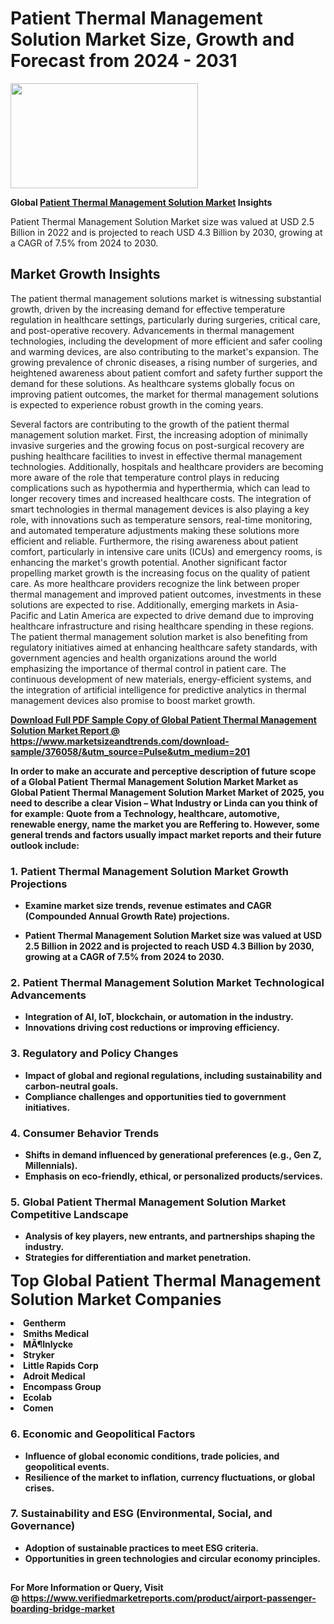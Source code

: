 <H1>Patient Thermal Management Solution Market Size, Growth and Forecast from 2024 - 2031</H1><img class="aligncenter size-medium wp-image-584254" src="https://thirdeyenews.in/wp-content/uploads/2024/09/Global-Market-Research-300x168.jpeg" alt="" width="300" height="168" /><p><strong>Global&nbsp;<a href="https://www.marketsizeandtrends.com/download-sample/376058/&amp;utm_source=Pulse&amp;utm_medium=201">Patient Thermal Management Solution Market</a> Insights</strong></p><p>Patient Thermal Management Solution Market size was valued at USD 2.5 Billion in 2022 and is projected to reach USD 4.3 Billion by 2030, growing at a CAGR of 7.5% from 2024 to 2030.</p><p><h2>Market Growth Insights</h2> <p>The patient thermal management solutions market is witnessing substantial growth, driven by the increasing demand for effective temperature regulation in healthcare settings, particularly during surgeries, critical care, and post-operative recovery. Advancements in thermal management technologies, including the development of more efficient and safer cooling and warming devices, are also contributing to the market's expansion. The growing prevalence of chronic diseases, a rising number of surgeries, and heightened awareness about patient comfort and safety further support the demand for these solutions. As healthcare systems globally focus on improving patient outcomes, the market for thermal management solutions is expected to experience robust growth in the coming years.</p> <p><strong><a href="#"></a></strong></p> <p>Several factors are contributing to the growth of the patient thermal management solution market. First, the increasing adoption of minimally invasive surgeries and the growing focus on post-surgical recovery are pushing healthcare facilities to invest in effective thermal management technologies. Additionally, hospitals and healthcare providers are becoming more aware of the role that temperature control plays in reducing complications such as hypothermia and hyperthermia, which can lead to longer recovery times and increased healthcare costs. The integration of smart technologies in thermal management devices is also playing a key role, with innovations such as temperature sensors, real-time monitoring, and automated temperature adjustments making these solutions more efficient and reliable. Furthermore, the rising awareness about patient comfort, particularly in intensive care units (ICUs) and emergency rooms, is enhancing the market's growth potential. Another significant factor propelling market growth is the increasing focus on the quality of patient care. As more healthcare providers recognize the link between proper thermal management and improved patient outcomes, investments in these solutions are expected to rise. Additionally, emerging markets in Asia-Pacific and Latin America are expected to drive demand due to improving healthcare infrastructure and rising healthcare spending in these regions. The patient thermal management solution market is also benefiting from regulatory initiatives aimed at enhancing healthcare safety standards, with government agencies and health organizations around the world emphasizing the importance of thermal control in patient care. The continuous development of new materials, energy-efficient systems, and the integration of artificial intelligence for predictive analytics in thermal management devices also promise to boost market growth. <p><strong><a href="#"></p><p><span class=""><strong>Download Full PDF Sample Copy of Global Patient Thermal Management Solution Market Report</strong> @ <a href="https://www.marketsizeandtrends.com/download-sample/376058/&amp;utm_source=Pulse&amp;utm_medium=201" target="_blank">https://www.marketsizeandtrends.com/download-sample/376058/&amp;utm_source=Pulse&amp;utm_medium=201</a></span></p><p>In order to make an accurate and perceptive description of future scope of a Global&nbsp;Patient Thermal Management Solution Market Market as Global&nbsp;Patient Thermal Management Solution Market Market of 2025, you need to describe a clear Vision &ndash; What Industry or Linda can you think of for example: Quote from a Technology, healthcare, automotive, renewable energy, name the market you are Reffering to. However, some general trends and factors usually impact market reports and their future outlook include:</p><h3>1.&nbsp;<strong>Patient Thermal Management Solution Market Growth Projections</strong></h3><ul><li>Examine market size trends, revenue estimates and CAGR (Compounded Annual Growth Rate) projections.</li><li><p>Patient Thermal Management Solution Market size was valued at USD 2.5 Billion in 2022 and is projected to reach USD 4.3 Billion by 2030, growing at a CAGR of 7.5% from 2024 to 2030.</p></li></ul><h3>2.&nbsp;<strong>Patient Thermal Management Solution Market Technological Advancements</strong></h3><ul><li>Integration of AI, IoT, blockchain, or automation in the industry.</li><li>Innovations driving cost reductions or improving efficiency.</li></ul><h3>3.&nbsp;<strong>Regulatory and Policy Changes</strong></h3><ul><li>Impact of global and regional regulations, including sustainability and carbon-neutral goals.</li><li>Compliance challenges and opportunities tied to government initiatives.</li></ul><h3>4.&nbsp;<strong>Consumer Behavior Trends</strong></h3><ul><li>Shifts in demand influenced by generational preferences (e.g., Gen Z, Millennials).</li><li>Emphasis on eco-friendly, ethical, or personalized products/services.</li></ul><h3>5.&nbsp;<strong>Global Patient Thermal Management Solution Market Competitive Landscape</strong></h3><ul><li>Analysis of key players, new entrants, and partnerships shaping the industry.</li><li>Strategies for differentiation and market penetration.</li></ul><p data-pm-slice="1 1 []"><span style="color: inherit; font-family: inherit; font-size: 25px;">Top Global Patient Thermal Management Solution Market Companies</span></p><div class="" data-test-id=""><p><li>Gentherm</li><li> Smiths Medical</li><li> MÃ¶lnlycke</li><li> Stryker</li><li> Little Rapids Corp</li><li> Adroit Medical</li><li> Encompass Group</li><li> Ecolab</li><li> Comen</li></p></div><h3>6.&nbsp;<strong>Economic and Geopolitical Factors</strong></h3><ul><li>Influence of global economic conditions, trade policies, and geopolitical events.</li><li>Resilience of the market to inflation, currency fluctuations, or global crises.</li></ul><h3>7.&nbsp;<strong>Sustainability and ESG (Environmental, Social, and Governance)</strong></h3><ul><li>Adoption of sustainable practices to meet ESG criteria.</li><li>Opportunities in green technologies and circular economy principles.</li></ul><h2><strong style="font-size: 14px;">For More Information or Query, Visit @&nbsp;</strong><a style="background-color: #ffffff; font-size: 14px;" href="https://www.marketsizeandtrends.com/report/patient-thermal-management-solution-market/" target="_blank">https://www.verifiedmarketreports.com/product/airport-passenger-boarding-bridge-market</a></h2>
